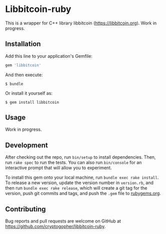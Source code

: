 # Libbitcoin-ruby

This is a wrapper for C++ library libbitcoin (https://libbitcoin.org). Work in progress.

## Installation

Add this line to your application's Gemfile:

```ruby
gem 'libbitcoin'
```

And then execute:

    $ bundle

Or install it yourself as:

    $ gem install libbitcoin

## Usage

Work in progress.

## Development

After checking out the repo, run `bin/setup` to install dependencies. Then, run `rake spec` to run the tests. You can also run `bin/console` for an interactive prompt that will allow you to experiment.

To install this gem onto your local machine, run `bundle exec rake install`. To release a new version, update the version number in `version.rb`, and then run `bundle exec rake release`, which will create a git tag for the version, push git commits and tags, and push the `.gem` file to [rubygems.org](https://rubygems.org).

## Contributing

Bug reports and pull requests are welcome on GitHub at https://github.com/cryptogopher/libbitcoin-ruby.

